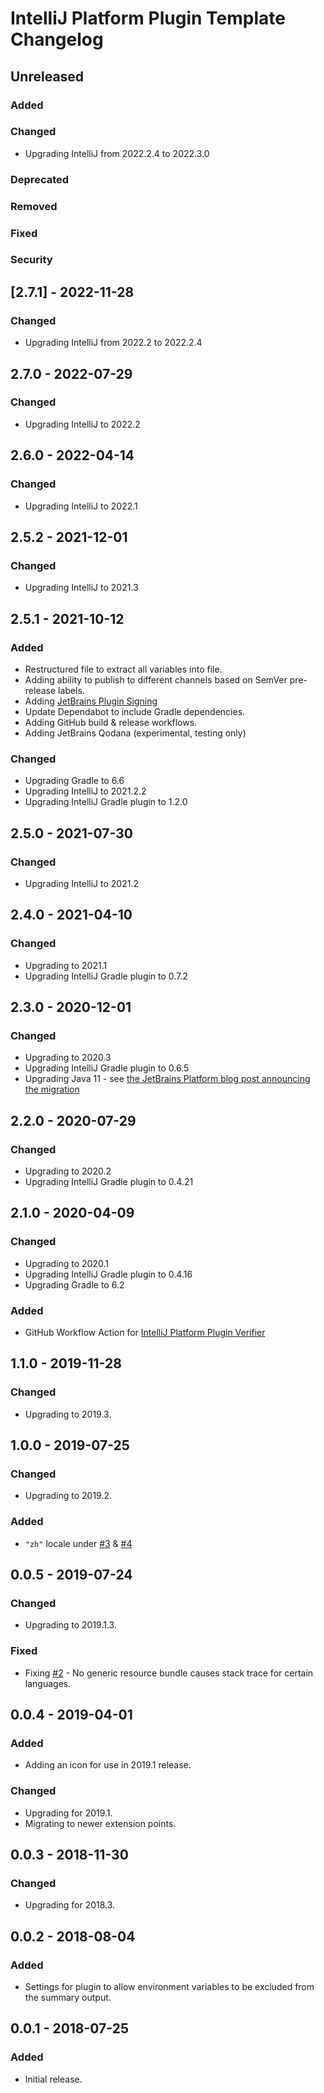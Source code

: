<!-- Keep a Changelog guide -> https://keepachangelog.com -->

# IntelliJ Platform Plugin Template Changelog

## Unreleased

### Added

### Changed
- Upgrading IntelliJ from 2022.2.4 to 2022.3.0

### Deprecated

### Removed

### Fixed

### Security

## [2.7.1] - 2022-11-28

### Changed
- Upgrading IntelliJ from 2022.2 to 2022.2.4

## 2.7.0 - 2022-07-29

### Changed
- Upgrading IntelliJ to 2022.2

## 2.6.0 - 2022-04-14

### Changed
- Upgrading IntelliJ to 2022.1

## 2.5.2 - 2021-12-01

### Changed
- Upgrading IntelliJ to 2021.3

## 2.5.1 - 2021-10-12

### Added
- Restructured file to extract all variables into file.
- Adding ability to publish to different channels based on SemVer pre-release labels.
- Adding [JetBrains Plugin Signing](https://plugins.jetbrains.com/docs/intellij/plugin-signing.html)
- Update Dependabot to include Gradle dependencies.
- Adding GitHub build & release workflows.
- Adding JetBrains Qodana (experimental, testing only)

### Changed
- Upgrading Gradle to 6.6
- Upgrading IntelliJ to 2021.2.2
- Upgrading IntelliJ Gradle plugin to 1.2.0

## 2.5.0 - 2021-07-30

### Changed
- Upgrading IntelliJ to 2021.2

## 2.4.0 - 2021-04-10

### Changed
- Upgrading to 2021.1
- Upgrading IntelliJ Gradle plugin to 0.7.2

## 2.3.0 - 2020-12-01

### Changed
- Upgrading to 2020.3
- Upgrading IntelliJ Gradle plugin to 0.6.5
- Upgrading Java 11 - see [the JetBrains Platform blog post announcing the migration](https://blog.jetbrains.com/platform/2020/09/intellij-project-migrates-to-java-11/)

## 2.2.0 - 2020-07-29

### Changed
- Upgrading to 2020.2
- Upgrading IntelliJ Gradle plugin to 0.4.21

## 2.1.0 - 2020-04-09

### Changed
- Upgrading to 2020.1
- Upgrading IntelliJ Gradle plugin to 0.4.16
- Upgrading Gradle to 6.2

### Added
- GitHub Workflow Action for <a href="https://github.com/marketplace/actions/intellij-platform-plugin-verifier">IntelliJ Platform Plugin Verifier</a>

## 1.1.0 - 2019-11-28

### Changed
- Upgrading to 2019.3.

## 1.0.0 - 2019-07-25

### Changed
- Upgrading to 2019.2.

### Added
- `"zh"` locale under <a href="https://github.com/ChrisCarini/environment-variable-settings-summary-intellij-plugin/issues/3">#3</a> & <a href="https://github.com/ChrisCarini/environment-variable-settings-summary-intellij-plugin/pull/4">#4</a>

## 0.0.5 - 2019-07-24

### Changed
- Upgrading to 2019.1.3.

### Fixed
- Fixing <a href="https://github.com/ChrisCarini/environment-variable-settings-summary-intellij-plugin/issues/2">#2</a> - No generic resource bundle causes stack trace for certain languages.

## 0.0.4 - 2019-04-01

### Added
- Adding an icon for use in 2019.1 release.

### Changed
- Upgrading for 2019.1.
- Migrating to newer extension points.

## 0.0.3 - 2018-11-30

### Changed
- Upgrading for 2018.3.

## 0.0.2 - 2018-08-04

### Added
- Settings for plugin to allow environment variables to be excluded from the summary output.

## 0.0.1 - 2018-07-25

### Added
- Initial release.
